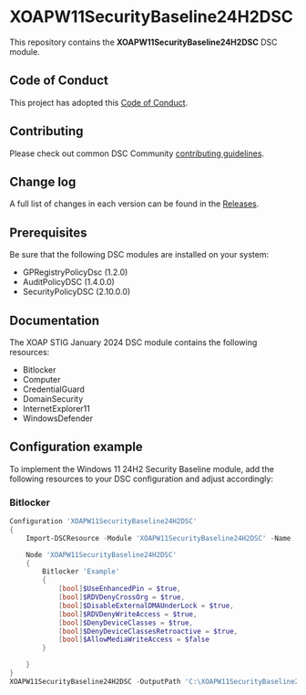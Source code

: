 # XOAPW11SecurityBaseline24H2DSC

This repository contains the **XOAPW11SecurityBaseline24H2DSC** DSC module.

## Code of Conduct

This project has adopted this [Code of Conduct](CODE_OF_CONDUCT.md).

## Contributing

Please check out common DSC Community [contributing guidelines](https://dsccommunity.org/guidelines/contributing).

## Change log

A full list of changes in each version can be found in the  [Releases](https://github.com/xoap-io/XOAPSTIGAugust2023DSC/releases).

## Prerequisites

Be sure that the following DSC modules are installed on your system:

- GPRegistryPolicyDsc (1.2.0)
- AuditPolicyDSC (1.4.0.0)
- SecurityPolicyDSC (2.10.0.0)

## Documentation

The XOAP STIG January 2024 DSC module contains the following resources:

- Bitlocker
- Computer
- CredentialGuard
- DomainSecurity
- InternetExplorer11
- WindowsDefender

## Configuration example

To implement the Windows 11 24H2 Security Baseline module, add the following resources to your DSC configuration and adjust accordingly:

### Bitlocker

```PowerShell
Configuration 'XOAPW11SecurityBaseline24H2DSC'
{
    Import-DSCResource -Module 'XOAPW11SecurityBaseline24H2DSC' -Name 'Bitlocker' -ModuleVersion '0.0.1'

    Node 'XOAPW11SecurityBaseline24H2DSC'
    {
        Bitlocker 'Example'
        {
            [bool]$UseEnhancedPin = $true,
            [bool]$RDVDenyCrossOrg = $true,
            [bool]$DisableExternalDMAUnderLock = $true,
            [bool]$RDVDenyWriteAccess = $true,   
            [bool]$DenyDeviceClasses = $true,    
            [bool]$DenyDeviceClassesRetroactive = $true,   
            [bool]$AllowMediaWriteAccess = $false
        }

    }
}
XOAPW11SecurityBaseline24H2DSC -OutputPath 'C:\XOAPW11SecurityBaseline24H2DSC'
